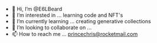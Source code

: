 - 👋 Hi, I’m @E6LBeard
- 👀 I’m interested in ... learning code and NFT's
- 🌱 I’m currently learning ... creating generative collections
- 💞️ I’m looking to collaborate on ...
- 📫 How to reach me ... princechris@rocketmail.com 

<!---
E6LBeard/E6LBeard is a ✨ special ✨ repository because its `README.md` (this file) appears on your GitHub profile.
You can click the Preview link to take a look at your changes.
--->
